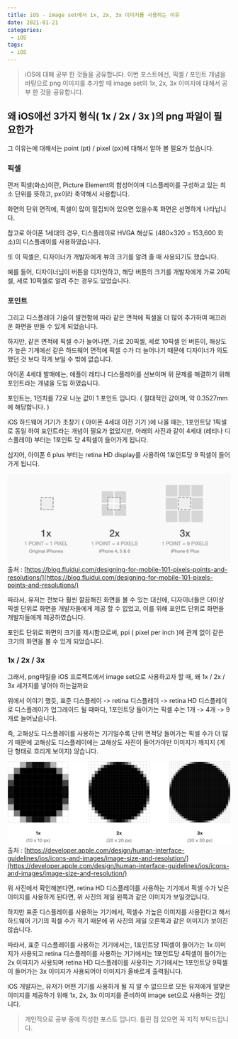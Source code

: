 ```yaml
---
title: iOS - image set에서 1x, 2x, 3x 이미지를 사용하는 이유
date: 2021-01-21
categories:
 - iOS
tags:
 - iOS
---
```


> iOS에 대해 공부 한 것들을 공유합니다. 이번 포스트에선, 픽셀 / 포인트 개념을 바탕으로 png 이미지를 추가할 때 image set의 1x, 2x, 3x 이미지에 대해서 공부 한 것을 공유합니다.

<!-- more -->

## 왜 iOS에선 3가지 형식( 1x / 2x / 3x )의 png 파일이 필요한가

그 이유는에 대해서는 point (pt) / pixel (px)에 대해서 알아 볼 필요가 있습니다. 

### 픽셀 

먼저 픽셀(화소)이란, Picture Element의 합성어이며 디스플레이를 구성하고 있는 최소 단위를 뜻하고, px이라 축약해서 사용합니다.

화면의 단위 면적에, 픽셀이 많이 밀집되어 있으면 있을수록 화면은 선명하게 나타납니다. 

참고로 아이폰 1세대의 경우, 디스플레이로 HVGA 해상도 (480×320 = 153,600 화소)의 디스플레이를 사용하였습니다.

또 이 픽셀은, 디자이너가 개발자에게 뷰의 크기를 알려 줄 때 사용되기도 했습니다.

예를 들어, 디자이너님이 버튼을 디자인하고, 해당 버튼의 크기를 개발자에게 가로 20픽셀, 세로 10픽셀로 알려 주는 경우도 있었습니다. 

### 포인트

그리고 디스플레이 기술이 발전함에 따라 같은 면적에 픽셀을 더 많이 추가하여 매끄러운 화면을 만들 수 있게 되었습니다. 

하지만, 같은 면적에 픽셀 수가 늘어나면, 가로 20픽셀, 세로 10픽셀 인 버튼이, 해상도가 높은 기계에선 같은 하드웨어 면적에 픽셀 수가 더 늘어나기 때문에 디자이너가 의도했던 것 보다 작게 보일 수 밖에 없습니다. 

아이폰 4세대 발매에는, 애플이 레티나 디스플레이를 선보이며 위 문제를 해결하기 위해 포인트라는 개념을 도입 하였습니다. 

포인트는, 1인치를 72로 나눈 값이 1 포인트 입니다. ( 절대적인 값이며, 약 0.3527mm에 해당합니다. )

iOS 하드웨어 기기가 초창기 ( 아이폰 4세대 이전 기기 )에 나올 때는, 1포인트당 1픽셀로 동일 하여 포인트라는 개념이 필요가 없었지만, 아래의 사진과 같이 4세대 (레티나 디스플레이) 부터는 1포인트 당 4픽셀이 들어가게 됩니다. 

심지어, 아이폰 6 plus 부터는 retina HD display를 사용하여 1포인트당 9 픽셀이 들어가게 됩니다.

![pic1.png](/assets/images/posts/2021-01-21-iOS-image-set/pic1.png)
출처 : [https://blog.fluidui.com/designing-for-mobile-101-pixels-points-and-resolutions/](https://blog.fluidui.com/designing-for-mobile-101-pixels-points-and-resolutions/)

따라서, 유저는 전보다 훨씬 깔끔해진 화면을 볼 수 있는 대신에, 디자이너들은 더이상 픽셀 단위로 화면을 개발자들에게 제공 할 수 없었고, 이를 위해 포인트 단위로 화면을 개발자들에게 제공하였습니다. 

포인트 단위로 화면의 크기를 제시함으로써, ppi ( pixel per inch )에 관계 없이 같은 크기의 화면을 볼 수 있게 되었습니다. 

### 1x / 2x / 3x

그래서, png파일을 iOS 프로젝트에서 image set으로 사용하고자 할 때, 왜 1x / 2x / 3x 세가지를 넣어야 하는걸까요

위에서 이야기 했듯, 표준 디스플레이 -> retina 디스플레이 -> retina HD 디스플레이 로 디스플레이가 업그레이드 될 때마다, 1포인트당 들어가는 픽셀 수는 1개 -> 4개 -> 9개로 늘어났습니다.

즉, 고해상도 디스플레이를 사용하는 기기일수록 단위 면적당 들어가는 픽셀 수가 더 많기 때문에 고해상도 디스플레이에는 고해상도 사진이 들어가야만 이미지가 깨지지 (계단 형태로 흐리게 보이지) 않습니다. 

![pic2.png](/assets/images/posts/2021-01-21-iOS-image-set/pic2.png)
출처 : [https://developer.apple.com/design/human-interface-guidelines/ios/icons-and-images/image-size-and-resolution/](https://developer.apple.com/design/human-interface-guidelines/ios/icons-and-images/image-size-and-resolution/)

위 사진에서 확인해본다면, retina HD 디스플레이를 사용하는 기기에서 픽셀 수가 낮은 이미지를 사용하게 된다면, 위 사진의 제일 왼쪽과 같은 이미지가 보일것입니다. 

하지만 표준 디스플레이를 사용하는 기기에서, 픽셀수 가높은 이미지를 사용한다고 해서 하드웨어 기기의 픽셀 수가 적기 때문에 위 사진의 제일 오른쪽과 같은 이미지가 보이진 않습니다.

따라서, 표준 디스플레이를 사용하는 기기에서는, 1포인트당 1픽셀이 들어가는 1x 이미지가 사용되고 retina 디스플레이를 사용하는 기기에서는 1포인트당 4픽셀이 들어가는 2x 이미지가 사용되며 retina HD 디스플레이를 사용하는 기기에서는 1포인트당 9픽셀이 들어가는 3x 이미지가 사용되어야 이미지가 올바르게 출력됩니다.

iOS 개발자는, 유저가 어떤 기기를 사용하게 될 지 알 수 없으므로 모든 유저에게 알맞은 이미지를 제공하기 위해 1x, 2x, 3x 이미지를 준비하여 image set으로 사용하는 것입니다. 

> 개인적으로 공부 중에 작성한 포스트 입니다. 틀린 점 있으면 꼭 지적 부탁드립니다. 